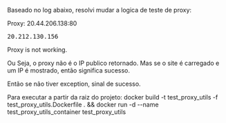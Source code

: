 Baseado no log abaixo, resolvi mudar a logica de teste de proxy:

Proxy:  20.44.206.138:80

<html><head><meta name="color-scheme" content="light dark"></head><body><pre style="word-wrap: break-word; white-space: pre-wrap;">20.212.130.156</pre></body></html>

Proxy is not working.

Ou Seja, o proxy não é o IP publico retornado. Mas se o site é carregado e um IP é mostrado, então significa sucesso.

Então se não tiver exception, sinal de sucesso.

Para executar a partir da raiz do projeto:
docker build -t test_proxy_utils -f test_proxy_utils.Dockerfile . && docker run -d --name test_proxy_utils_container test_proxy_utils 